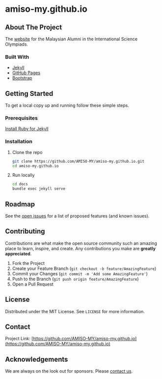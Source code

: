 # amiso-my.github.io


<!-- ABOUT THE PROJECT -->
## About The Project

The [website](https://amiso.my) for the Malaysian Alumni in the International Science Olympiads.

### Built With

* [Jekyll](https://jekyllrb.com/)
* [GitHub Pages](https://pages.github.com/)
* [Bootstrap](https://getbootstrap.com/)



<!-- GETTING STARTED -->
## Getting Started

To get a local copy up and running follow these simple steps.

### Prerequisites

[Install Ruby for Jekyll](https://jekyllrb.com/docs/)

### Installation

1. Clone the repo
   ```sh
   git clone https://github.com/AMISO-MY/amiso-my.github.io.git
   cd amiso-my.github.io
   ```
2. Run locally
   ```sh
   cd docs
   bundle exec jekyll serve
   ```


<!-- ROADMAP -->
## Roadmap

See the [open issues](https://github.com/AMISO-MY/amiso-my.github.io/issues) for a list of proposed features (and known issues).


<!-- CONTRIBUTING -->
## Contributing

Contributions are what make the open source community such an amazing place to learn, inspire, and create. Any contributions you make are **greatly appreciated**.

1. Fork the Project
2. Create your Feature Branch (`git checkout -b feature/AmazingFeature`)
3. Commit your Changes (`git commit -m 'Add some AmazingFeature'`)
4. Push to the Branch (`git push origin feature/AmazingFeature`)
5. Open a Pull Request



<!-- LICENSE -->
## License

Distributed under the MIT License. See `LICENSE` for more information.



<!-- CONTACT -->
## Contact

Project Link: [https://github.com/AMISO-MY/amiso-my.github.io](https://github.com/AMISO-MY/amiso-my.github.io)



<!-- ACKNOWLEDGEMENTS -->
## Acknowledgements

We are always on the look out for sponsors. Please [contact us](https://amiso.my/contact).
